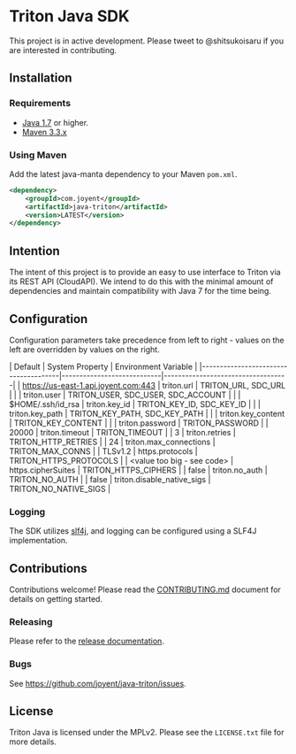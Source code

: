 # Triton Java SDK

This project is in active development. Please tweet to @shitsukoisaru if you are
interested in contributing.

## Installation

### Requirements
* [Java 1.7](http://www.oracle.com/technetwork/java/javase/downloads/index.html) or higher.
* [Maven 3.3.x](https://maven.apache.org/)

### Using Maven
Add the latest java-manta dependency to your Maven `pom.xml`.

```xml
<dependency>
    <groupId>com.joyent</groupId>
    <artifactId>java-triton</artifactId>
    <version>LATEST</version>
</dependency>
```

## Intention

The intent of this project is to provide an easy to use interface to Triton via
its REST API (CloudAPI). We intend to do this with the minimal amount of 
dependencies and maintain compatibility with Java 7 for the time being.

## Configuration

Configuration parameters take precedence from left to right - values on the
left are overridden by values on the right.

| Default                              | System Property            | Environment Variable               |
|--------------------------------------|----------------------------|---------------------------------- -|
| https://us-east-1.api.joyent.com:443 | triton.url                 | TRITON_URL, SDC_URL                |
|                                      | triton.user                | TRITON_USER, SDC_USER, SDC_ACCOUNT |                |
| $HOME/.ssh/id_rsa                    | triton.key_id              | TRITON_KEY_ID, SDC_KEY_ID          |
|                                      | triton.key_path            | TRITON_KEY_PATH, SDC_KEY_PATH      |
|                                      | triton.key_content         | TRITON_KEY_CONTENT                 |
|                                      | triton.password            | TRITON_PASSWORD                    |
| 20000                                | triton.timeout             | TRITON_TIMEOUT                     |
| 3                                    | triton.retries             | TRITON_HTTP_RETRIES                |
| 24                                   | triton.max_connections     | TRITON_MAX_CONNS                   |
| TLSv1.2                              | https.protocols            | TRITON_HTTPS_PROTOCOLS             |
| <value too big - see code>           | https.cipherSuites         | TRITON_HTTPS_CIPHERS               |
| false                                | triton.no_auth             | TRITON_NO_AUTH                     |
| false                                | triton.disable_native_sigs | TRITON_NO_NATIVE_SIGS              |

### Logging

The SDK utilizes [slf4j](http://www.slf4j.org/), and logging
can be configured using a SLF4J implementation.

## Contributions

Contributions welcome! Please read the [CONTRIBUTING.md](CONTRIBUTING.md) document for details
on getting started.

### Releasing

Please refer to the [release documentation](RELEASING.md).

### Bugs

See <https://github.com/joyent/java-triton/issues>.

## License
Triton Java is licensed under the MPLv2. Please see the `LICENSE.txt` file for more details.
